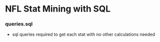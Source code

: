 # NFL Stat Mining with SQL

### queries.sql
* sql queries required to get each stat with no other calculations needed
